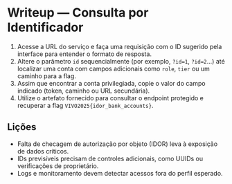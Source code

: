 # Writeup — Consulta por Identificador

1. Acesse a URL do serviço e faça uma requisição com o ID sugerido pela interface para entender o formato de resposta.
2. Altere o parâmetro `id` sequencialmente (por exemplo, `?id=1`, `?id=2`...) até localizar uma conta com campos adicionais como `role`, `tier` ou um caminho para a flag.
3. Assim que encontrar a conta privilegiada, copie o valor do campo indicado (token, caminho ou URL secundária).
4. Utilize o artefato fornecido para consultar o endpoint protegido e recuperar a flag `VIVO2025{idor_bank_accounts}`.

## Lições
- Falta de checagem de autorização por objeto (IDOR) leva à exposição de dados críticos.
- IDs previsíveis precisam de controles adicionais, como UUIDs ou verificações de proprietário.
- Logs e monitoramento devem detectar acessos fora do perfil esperado.
